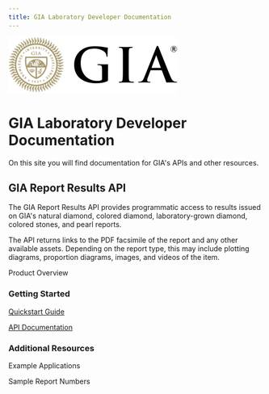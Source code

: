```yaml
---
title: GIA Laboratory Developer Documentation
---
```


![GIA](/static/gia-logo.svg)
# GIA Laboratory Developer Documentation

On this site you will find documentation for GIA's APIs and other resources.

## GIA Report Results API

The GIA Report Results API provides programmatic access to results issued on GIA's natural diamond, colored diamond, laboratory-grown diamond, colored stones, and pearl reports. 

The API returns links to the PDF facsimile of the report and any other available assets. Depending on the report type, this may include plotting diagrams, proportion diagrams, images, and videos of the item.

Product Overview

### Getting Started

[Quickstart Guide](/report-results/quickstart)

[API Documentation](/report-results/docs)

### Additional Resources

Example Applications

Sample Report Numbers







